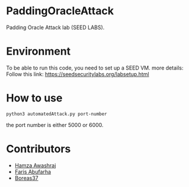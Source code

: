 # PaddingOracleAttack
Padding Oracle Attack lab (SEED LABS).

# Environment

To be able to run this code, you need to set up a SEED VM.
more details:
Follow this link: https://seedsecuritylabs.org/labsetup.html

 # How to use

 ```python3 automatedAttack.py port-number```

 the port number is either 5000 or 6000. 


# Contributors
* [Hamza Awashraj](https://github.com/hawashra)
* [Faris Abufarha](https://github.com/faris771)
* [Boreas37](https://github.com/Boreas37)
